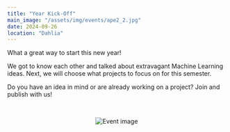 ```yaml
---
title: "Year Kick-Off"
main_image: "/assets/img/events/ape2_2.jpg"
date: 2024-09-26
location: "Dahlia"
---
```


What a great way to start this new year!

We got to know each other and talked about extravagant Machine Learning ideas. Next, we will choose what projects to focus on for this semester.

Do you have an idea in mind or are already working on a project? Join and publish with us!

<br>
<p align="center">
  <img src="/assets/img/events/ape2_1.jpg" alt="Event image">
</p>
